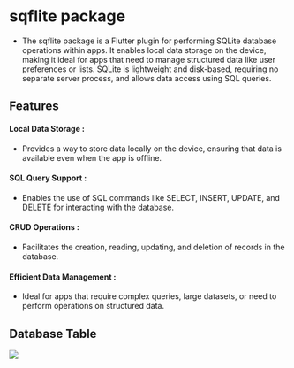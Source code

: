 # sqflite package

- The sqflite package is a Flutter plugin for performing SQLite database operations within apps. It enables local data storage on the device, making it ideal for apps that need to manage structured data like user preferences or lists. SQLite is lightweight and disk-based, requiring no separate server process, and allows data access using SQL queries.

## Features

#### Local Data Storage :
- Provides a way to store data locally on the device, ensuring that data is available even when the app is offline.

#### SQL Query Support :
- Enables the use of SQL commands like SELECT, INSERT, UPDATE, and DELETE for interacting with the database.

#### CRUD Operations :
- Facilitates the creation, reading, updating, and deletion of records in the database.

#### Efficient Data Management :
- Ideal for apps that require complex queries, large datasets, or need to perform operations on structured data.

## Database Table
<img src="https://github.com/user-attachments/assets/5506d1cf-3134-40e2-92f7-fed7806524dc"/>
